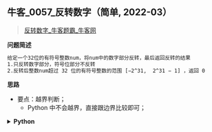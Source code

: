 ## 牛客_0057_反转数字（简单, 2022-03）
<!--{
    "tags": ["模拟"],
    "来源": "牛客",
    "难度": "简单",
    "编号": "0057",
    "标题": "反转数字",
    "公司": []
}-->

> [反转数字_牛客题霸_牛客网](https://www.nowcoder.com/practice/1a3de8b83d12437aa05694b90e02f47a)

<summary><b>问题简述</b></summary>

```txt
给定一个32位的有符号整数num，将num中的数字部分反转，最后返回反转的结果
1.只反转数字部分，符号位部分不反转
2.反转后整数num超过 32 位的有符号整数的范围 [−2^31,  2^31 − 1] ，返回 0
```

<!-- 
<details><summary><b>详细描述</b></summary>

```txt
```

</details>
-->


<!-- <div align="center"><img src="../../../_assets/xxx.png" height="300" /></div> -->

<summary><b>思路</b></summary>

- 要点：越界判断；
    - Python 中不会越界，直接跟边界比较即可；

<details><summary><b>Python</b></summary>

```python
class Solution:
    def reverse(self , x: int) -> int:
        sign = -1 if x < 0 else 1
        x = abs(x)
        
        ret = 0
        while x:
            c = x % 10
            ret = ret * 10 + c
            if ret > 2 ** 31 - 1:
                return 0
            x //= 10
        return ret * sign
```

</details>

